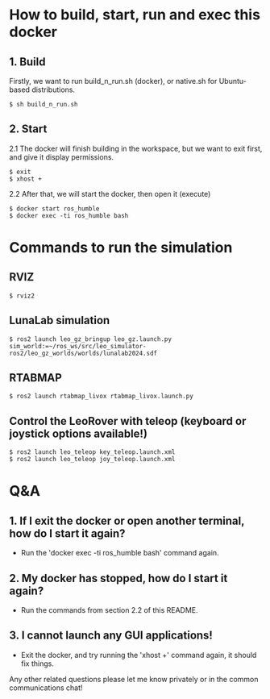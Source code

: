 # How to build, start, run and exec this docker

## 1. Build
Firstly, we want to run build_n_run.sh (docker), or native.sh for Ubuntu-based distributions.
```
$ sh build_n_run.sh
```
## 2. Start
2.1 The docker will finish building in the workspace, but we want to exit first, and give it display permissions.
```
$ exit
$ xhost +
```
2.2 After that, we will start the docker, then open it (execute)
```
$ docker start ros_humble
$ docker exec -ti ros_humble bash
```
# Commands to run the simulation
## RVIZ
```
$ rviz2
```
## LunaLab simulation
```
$ ros2 launch leo_gz_bringup leo_gz.launch.py sim_world:=~/ros_ws/src/leo_simulator-ros2/leo_gz_worlds/worlds/lunalab2024.sdf 
```
## RTABMAP 
```
$ ros2 launch rtabmap_livox rtabmap_livox.launch.py
```
## Control the LeoRover with teleop (keyboard or joystick options available!)
```
$ ros2 launch leo_teleop key_teleop.launch.xml
$ ros2 launch leo_teleop joy_teleop.launch.xml
```
# Q&A
## 1. If I exit the docker or open another terminal, how do I start it again?
- Run the 'docker exec -ti ros_humble bash' command again.
## 2. My docker has stopped, how do I start it again? 
- Run the commands from section 2.2 of this README.
## 3. I cannot launch any GUI applications!
- Exit the docker, and try running the 'xhost +' command again, it should fix things.

Any other related questions please let me know privately or in the common communications chat!
